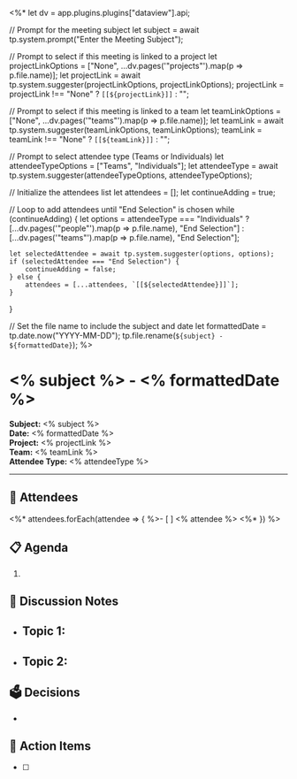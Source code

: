 <%*
let dv = app.plugins.plugins["dataview"].api;

// Prompt for the meeting subject
let subject = await tp.system.prompt("Enter the Meeting Subject");

// Prompt to select if this meeting is linked to a project
let projectLinkOptions = ["None", ...dv.pages('"projects"').map(p => p.file.name)];
let projectLink = await tp.system.suggester(projectLinkOptions, projectLinkOptions);
projectLink = projectLink !== "None" ? `[[${projectLink}]]` : "";

// Prompt to select if this meeting is linked to a team
let teamLinkOptions = ["None", ...dv.pages('"teams"').map(p => p.file.name)];
let teamLink = await tp.system.suggester(teamLinkOptions, teamLinkOptions);
teamLink = teamLink !== "None" ? `[[${teamLink}]]` : "";

// Prompt to select attendee type (Teams or Individuals)
let attendeeTypeOptions = ["Teams", "Individuals"];
let attendeeType = await tp.system.suggester(attendeeTypeOptions, attendeeTypeOptions);

// Initialize the attendees list
let attendees = [];
let continueAdding = true;

// Loop to add attendees until "End Selection" is chosen
while (continueAdding) {
    let options = attendeeType === "Individuals" 
        ? [...dv.pages('"people"').map(p => p.file.name), "End Selection"]
        : [...dv.pages('"teams"').map(p => p.file.name), "End Selection"];

    let selectedAttendee = await tp.system.suggester(options, options);
    if (selectedAttendee === "End Selection") {
        continueAdding = false;
    } else {
        attendees = [...attendees, `[[${selectedAttendee}]]`];
    }
}

// Set the file name to include the subject and date
let formattedDate = tp.date.now("YYYY-MM-DD");
tp.file.rename(`${subject} - ${formattedDate}`);
%>

# <% subject %> - <% formattedDate %>

**Subject:** <% subject %>  
**Date:** <% formattedDate %>  
**Project:** <% projectLink %>  
**Team:** <% teamLink %>  
**Attendee Type:** <% attendeeType %>  

---

## 👥 Attendees
<%* attendees.forEach(attendee => { %>- [ ] <% attendee %>
<%* }) %>

## 📋 Agenda
1. 

## 📝 Discussion Notes
- **Topic 1**:
  - 
- **Topic 2**:
  - 

## 🗳️ Decisions
- 

## 📌 Action Items
- [ ] 
